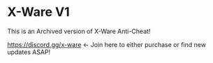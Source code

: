 # X-Ware V1
This is an Archived version of X-Ware Anti-Cheat!


https://discord.gg/x-ware <- Join here to either purchase or find new updates ASAP!
